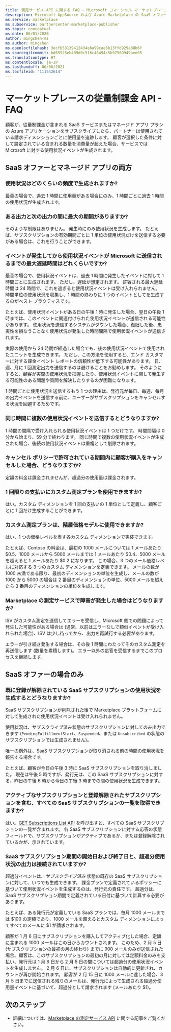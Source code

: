 ```yaml
---
title: 測定サービス API に関する FAQ - Microsoft コマーシャル マーケットプレース
description: Microsoft AppSource および Azure Marketplace の SaaS オファー用の測定サービス API についてよく寄せられる質問。
ms.service: marketplace
ms.subservice: partnercenter-marketplace-publisher
ms.topic: conceptual
ms.date: 06/01/2020
author: mingshen-ms
ms.author: mingshen
ms.openlocfilehash: 3ecfb53139412434eba99cae6b13ffd929a88b6f
ms.sourcegitcommit: bd65925eb409d0c516c48494c5b97960949aee05
ms.translationtype: HT
ms.contentlocale: ja-JP
ms.lasthandoff: 06/06/2021
ms.locfileid: "111542614"
---
```

# <a name="marketplace-metered-billing-apis---faq"></a>マーケットプレースの従量制課金 API - FAQ

顧客が、従量制課金が含まれる SaaS サービスまたはマネージド アプリ プランの Azure アプリケーションをサブスクライブしたら、パートナーは使用されている請求ディメンションごとに使用量を追跡します。  顧客が選択した条件に対して設定されている含まれる数量を消費量が超えた場合、サービスでは Microsoft に対する使用状況イベントが生成されます。

## <a name="for-both-saas-offers-and-managed-apps"></a>SaaS オファーとマネージド アプリの両方

### <a name="how-often-is-it-expected-to-emit-usage"></a>使用状況はどのくらいの頻度で生成されますか?

最善の場合で、過去 1 時間に使用量がある場合にのみ、1 時間ごとに過去 1 時間の使用状況が生成されます。

### <a name="is-there-a-maximal-period-between-one-emission-and-the-next-one"></a>ある出力と次の出力の間に最大の期間がありますか?

そのような制限はありません。 発生時にのみ使用状況を生成します。 たとえば、サブスクリプションの有効期間ごとに 1 単位の使用状況だけを送信する必要がある場合は、これを行うことができます。

### <a name="what-is-the-maximum-delay-between-the-time-an-event-occurs-and-the-time-a-usage-event-is-emitted-to-microsoft"></a>イベントが発生してから使用状況イベントが Microsoft に送信されるまでの最大遅延時間はどれくらいですか?

最善の場合で、使用状況イベントは、過去 1 時間に発生したイベントに対して 1 時間ごとに生成されます。 ただし、遅延が想定されます。 許容される最大遅延時間は 24 時間で、これを過ぎると使用状況イベントは受け入れられません。 時間単位の使用状況を収集し、1 時間の終わりに 1 つのイベントとしてを生成するのがベスト プラクティスです。

たとえば、使用状況イベントがある日の午後 1 時に発生した場合、翌日の午後 1 時までは、このイベントに関連付けられた使用状況イベントが送信される可能性があります。  使用状況を送信するシステムがダウンした場合、復旧した後、忠実性を損なうことなく使用状況が発生した時間間隔で使用状況イベントが送信されます。

実際の使用から 24 時間が経過した場合でも、後の使用状況イベントで使用されたユニットを生成できます。  ただし、この方法を使用すると、エンド カスタマーに対する課金イベント レポートの信頼性が低下する可能性があります。  日、週、月に 1 回測定出力を送信するのは避けることをお勧めします。  そのようにすると、顧客が実際の使用状況を把握したり、使用状況イベントに関して発生する可能性のある問題や質問を解決したりするのが困難になります。

1 時間ごとに使用状況を送信するもう 1 つの理由は、発行元が毎日、毎週、毎月の出力イベントを送信する前に、ユーザーがサブスクリプションをキャンセルする状況を回避するためです。

### <a name="what-happens-when-you-send-more-than-one-usage-event-in-the-same-hour"></a>同じ時間に複数の使用状況イベントを送信するとどうなりますか?

1 時間の間隔で受け入れられる使用状況イベントは 1 つだけです。 時間間隔は 0 分から始まり、59 分で終わります。  同じ時間で複数の使用状況イベントが生成された場合、後続の使用状況イベントは重複として削除されます。

### <a name="what-happens-when-the-customer-cancels-the-purchase-within-the-time-allowed-by-the-cancellation-policy"></a>キャンセル ポリシーで許可されている期間内に顧客が購入をキャンセルした場合、どうなりますか?

定額の料金は課金されませんが、超過分の使用量は課金されます。

### <a name="can-custom-meter-plans-be-used-for-one-time-payments"></a>1 回限りの支払いにカスタム測定プランを使用できますか?

はい。カスタム ディメンションを 1 回の支払いの 1 単位として定義し、顧客ごとに 1 回だけ生成することができます。

### <a name="can-custom-meter-plans-be-used-to-tiered-pricing-model"></a>カスタム測定プランは、階層価格モデルに使用できますか?

はい、1 つの価格レベルを表す各カスタム ディメンションで実装できます。

たとえば、Contoso の料金は、最初の 1000 メールについては 1 メールあたり $0.5、1000 メールから 5000 メールまでは 1 メールあたり $0.4、5000 メールを超えると 1 メールあたり $0.2 になります。 この場合、3 つのメール価格レベルに対応する 3 つのカスタム ディメンションを定義できます。 メールの数が 1000 未満である限り、最初のディメンションの単位を生成し、メールの数が 1000 から 5000 の場合は 2 番目のディメンションの単位、5000 メールを超えたら 3 番目のディメンションの単位を生成します。

### <a name="what-happens-if-the-marketplace-metering-service-has-an-outage"></a>Marketplace の測定サービスで障害が発生した場合はどうなりますか?

ISV がカスタム測定を送信してエラーを受信し、Microsoft 側での問題によって発生した可能性がある場合は (通常、以前はエラーなしで類似イベントが受け入れられた場合)、ISV は少し待ってから、出力を再試行する必要があります。

エラーが引き続き発生する場合は、その後 1 時間にわたってそのカスタム測定を再送信します (数量を累積します)。 エラー以外の応答を受信するまでこのプロセスを継続します。

## <a name="for-saas-offers-only"></a>SaaS オファーの場合のみ

### <a name="what-happens-when-you-emit-usage-for-a-saas-subscription-that-has-been-unsubscribed-already"></a>既に登録が解除されている SaaS サブスクリプションの使用状況を生成するとどうなりますか?

SaaS サブスクリプションが削除された後で Marketplace プラットフォームに対して生成された使用状況イベントは受け入れられません。

使用状況は、サブスクライブ済み状態のサブスクリプションに対してのみ出力できます (`PendingFulfillmentStart`、`Suspended`、または `Unsubscribed` の状態のサブスクリプションでは生成されません)。

唯一の例外は、SaaS サブスクリプションが取り消される前の時間の使用状況を報告する場合です。

たとえば、顧客が今日の午後 3 時に SaaS サブスクリプションを取り消しました。 現在は午後 5 時ですが、発行元は、この SaaS サブスクリプションに対する、昨日の午後 6 時から今日の午後 3 時までの間の使用状況を生成できます。

### <a name="can-you-get-a-list-of-all-saas-subscriptions-including-active-and-unsubscribed-subscriptions"></a>アクティブなサブスクリプションと登録解除されたサブスクリプションを含む、すべての SaaS サブスクリプションの一覧を取得できますか?

はい。[GET Subscriptions List API](partner-center-portal/pc-saas-fulfillment-api-v2.md#subscription-apis) を呼び出すと、すべての SaaS サブスクリプションの一覧が含まれます。 各 SaaS サブスクリプションに対する応答の状態フィールドで、サブスクリプションがアクティブであるか、または登録解除されているかが、示されています。

### <a name="are-the-start-and-end-dates-of-saas-subscription-term-and-overage-usage-emission-connected"></a>SaaS サブスクリプション期間の開始日および終了日と、超過分使用状況の出力は接続されていますか?

超過分イベントは、*サブスクライブ済み* 状態の既存の SaaS サブスクリプションに対して、いつでも生成できます。 課金プランで定義されているポリシーに基づいて使用状況イベントを生成するのは、発行元の責任です。 超過分は、SaaS サブスクリプション期間で定義されている日付に基づいて計算する必要があります。 

たとえば、ある発行元が定義している SaaS プランでは、毎月 1000 メールまでは $100 の定額であり、1000 メールを超えるとカスタム ディメンションによってすべてのメールに $1 が請求されます。

顧客が 1 月 6 日にサブスクリプションを購入してアクティブ化した場合、定額に含まれる 1000 メールはこの日からカウントされます。 このため、2 月 5 日 (サブスクリプションの最初の月の終わり) までに 900 メールのみが送信された場合、顧客は、このサブスクリプションの最初の月に対しては定額料金のみを支払い、発行元は 1 月 6 日から 2 月 5 日の間については超過分の使用状況イベントを生成しません。 2 月 6 日に、サブスクリプションは自動的に更新され、カウントが再び開始されます。 顧客が 2 月 15 日に 1000 メールに達した場合、3 月 5 日までに送信される残りのメールは、発行元によって生成される超過分使用量イベントに基づいて、超過分として請求されます (メールあたり $1)。

## <a name="next-steps"></a>次のステップ

- 詳細については、[Marketplace の測定サービス API](./marketplace-metering-service-apis.md) に関する記事をご覧ください。
